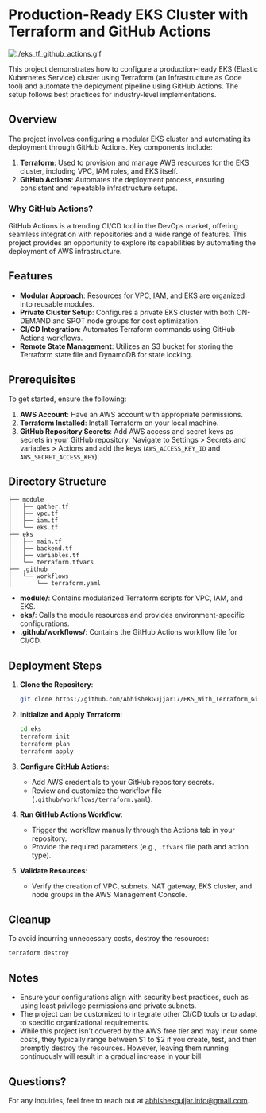 # Production-Ready EKS Cluster with Terraform and GitHub Actions

![./eks_tf_github_actions.gif](architecture_diagram)

This project demonstrates how to configure a production-ready EKS (Elastic Kubernetes Service) cluster using Terraform (an Infrastructure as Code tool) and automate the deployment pipeline using GitHub Actions. The setup follows best practices for industry-level implementations.

## Overview

The project involves configuring a modular EKS cluster and automating its deployment through GitHub Actions. Key components include:

1. **Terraform**: Used to provision and manage AWS resources for the EKS cluster, including VPC, IAM roles, and EKS itself.
2. **GitHub Actions**: Automates the deployment process, ensuring consistent and repeatable infrastructure setups.

### Why GitHub Actions?

GitHub Actions is a trending CI/CD tool in the DevOps market, offering seamless integration with repositories and a wide range of features. This project provides an opportunity to explore its capabilities by automating the deployment of AWS infrastructure.

## Features

- **Modular Approach**: Resources for VPC, IAM, and EKS are organized into reusable modules.
- **Private Cluster Setup**: Configures a private EKS cluster with both ON-DEMAND and SPOT node groups for cost optimization.
- **CI/CD Integration**: Automates Terraform commands using GitHub Actions workflows.
- **Remote State Management**: Utilizes an S3 bucket for storing the Terraform state file and DynamoDB for state locking.

## Prerequisites

To get started, ensure the following:

1. **AWS Account**: Have an AWS account with appropriate permissions.
2. **Terraform Installed**: Install Terraform on your local machine.
3. **GitHub Repository Secrets**: Add AWS access and secret keys as secrets in your GitHub repository. Navigate to Settings > Secrets and variables > Actions and add the keys (`AWS_ACCESS_KEY_ID` and `AWS_SECRET_ACCESS_KEY`).

## Directory Structure

```
├── module
│   ├── gather.tf
│   ├── vpc.tf
│   ├── iam.tf
│   └── eks.tf
├── eks
│   ├── main.tf
│   ├── backend.tf
│   ├── variables.tf
│   └── terraform.tfvars
├── .github
│   └── workflows
│       └── terraform.yaml
```

- **module/**: Contains modularized Terraform scripts for VPC, IAM, and EKS.
- **eks/**: Calls the module resources and provides environment-specific configurations.
- **.github/workflows/**: Contains the GitHub Actions workflow file for CI/CD.

## Deployment Steps

1. **Clone the Repository**:

   ```bash
   git clone https://github.com/AbhishekGujjar17/EKS_With_Terraform_Github_Actions
   ```

2. **Initialize and Apply Terraform**:

   ```bash
   cd eks
   terraform init
   terraform plan
   terraform apply
   ```

3. **Configure GitHub Actions**:

   - Add AWS credentials to your GitHub repository secrets.
   - Review and customize the workflow file (`.github/workflows/terraform.yaml`).

4. **Run GitHub Actions Workflow**:

   - Trigger the workflow manually through the Actions tab in your repository.
   - Provide the required parameters (e.g., `.tfvars` file path and action type).

5. **Validate Resources**:
   - Verify the creation of VPC, subnets, NAT gateway, EKS cluster, and node groups in the AWS Management Console.

## Cleanup

To avoid incurring unnecessary costs, destroy the resources:

```bash
terraform destroy
```

## Notes

- Ensure your configurations align with security best practices, such as using least privilege permissions and private subnets.
- The project can be customized to integrate other CI/CD tools or to adapt to specific organizational requirements.
- While this project isn't covered by the AWS free tier and may incur some costs, they typically range between $1 to $2 if you create, test, and then promptly destroy the resources. However, leaving them running continuously will result in a gradual increase in your bill.

## Questions?

For any inquiries, feel free to reach out at abhishekgujjar.info@gmail.com.
